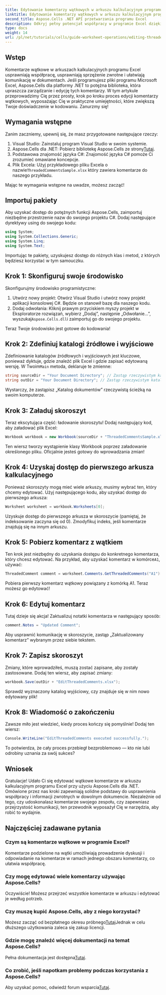 ```yaml
---
title: Edytowanie komentarzy wątkowych w arkuszu kalkulacyjnym programu Excel
linktitle: Edytowanie komentarzy wątkowych w arkuszu kalkulacyjnym programu Excel
second_title: Aspose.Cells .NET API przetwarzania programu Excel
description: Odkryj pełny potencjał współpracy w programie Excel dzięki naszemu kompleksowemu przewodnikowi na temat edycji komentarzy wątkowych przy użyciu Aspose.Cells dla .NET. Ten artykuł zawiera jasne, krok po kroku podejście do usprawnienia komunikacji w arkuszach kalkulacyjnych programu Excel.
type: docs
weight: 14
url: /pl/net/tutorials/cells/guide-worksheet-operations/editing-threaded-comments/
---
```

## Wstęp

Komentarze wątkowe w arkuszach kalkulacyjnych programu Excel usprawniają współpracę, usprawniają sprzężenie zwrotne i ułatwiają komunikację w dokumentach. Jeśli programujesz pliki programu Microsoft Excel, Aspose.Cells dla platformy .NET to potężna biblioteka, która upraszcza zarządzanie i edycję tych komentarzy. W tym artykule przeprowadzimy Cię przez prosty, krok po kroku proces edycji komentarzy wątkowych, wyposażając Cię w praktyczne umiejętności, które zwiększą Twoje doświadczenie w kodowaniu. Zanurzmy się!

## Wymagania wstępne
Zanim zaczniemy, upewnij się, że masz przygotowane następujące rzeczy:

1. Visual Studio: Zainstaluj program Visual Studio w swoim systemie.
2.  Aspose.Cells dla .NET: Pobierz bibliotekę Aspose.Cells ze strony[Tutaj](https://releases.aspose.com/cells/net/).
3. Podstawowa znajomość języka C#: Znajomość języka C# pomoże Ci zrozumieć omawiane koncepcje.
4.  Plik Excela: Użyj przykładowego pliku Excela o nazwie`ThreadedCommentsSample.xlsx` który zawiera komentarze do naszego przykładu.

Mając te wymagania wstępne na uwadze, możesz zacząć!

## Importuj pakiety
Aby uzyskać dostęp do potężnych funkcji Aspose.Cells, zaimportuj niezbędne przestrzenie nazw do swojego projektu C#. Dodaj następujące dyrektywy using do swojego kodu:

```csharp
using System;
using System.Collections.Generic;
using System.Linq;
using System.Text;
```

Importując te pakiety, uzyskujesz dostęp do różnych klas i metod, z których będziesz korzystać w tym samouczku.

## Krok 1: Skonfiguruj swoje środowisko
Skonfigurujmy środowisko programistyczne:

1. Utwórz nowy projekt: Otwórz Visual Studio i utwórz nowy projekt aplikacji konsolowej C#. Będzie on stanowił bazę dla naszego kodu.
2. Dodaj odwołania: Kliknij prawym przyciskiem myszy projekt w Eksploratorze rozwiązań, wybierz „Dodaj”, następnie „Odwołanie…”, wyszukaj`Aspose.Cells.dll`i zaimportuj go do swojego projektu.

Teraz Twoje środowisko jest gotowe do kodowania!

## Krok 2: Zdefiniuj katalogi źródłowe i wyjściowe
 Zdefiniowanie katalogów źródłowych i wyjściowych jest kluczowe, ponieważ dyktuje, gdzie znaleźć plik Excel i gdzie zapisać edytowaną wersję. W Twoim`Main` metoda, deklaruje te zmienne:

```csharp
string sourceDir = "Your Document Directory"; // Zastąp rzeczywistym katalogiem
string outDir = "Your Document Directory"; // Zastąp rzeczywistym katalogiem
```

Wystarczy, że zastąpisz „Katalog dokumentów” rzeczywistą ścieżką na swoim komputerze.

## Krok 3: Załaduj skoroszyt
Teraz ekscytująca część: ładowanie skoroszytu! Dodaj następujący kod, aby załadować plik Excel:

```csharp
Workbook workbook = new Workbook(sourceDir + "ThreadedCommentsSample.xlsx");
```

Ten wiersz tworzy wystąpienie klasy Workbook poprzez załadowanie określonego pliku. Oficjalnie jesteś gotowy do wprowadzania zmian!

## Krok 4: Uzyskaj dostęp do pierwszego arkusza kalkulacyjnego
Ponieważ skoroszyty mogą mieć wiele arkuszy, musimy wybrać ten, który chcemy edytować. Użyj następującego kodu, aby uzyskać dostęp do pierwszego arkusza:

```csharp
Worksheet worksheet = workbook.Worksheets[0];
```

Uzyskuje dostęp do pierwszego arkusza w skoroszycie (pamiętaj, że indeksowanie zaczyna się od 0). Zmodyfikuj indeks, jeśli komentarze znajdują się na innym arkuszu.

## Krok 5: Pobierz komentarz z wątkiem
 Ten krok jest niezbędny do uzyskania dostępu do konkretnego komentarza, który chcesz edytować. Na przykład, aby uzyskać komentarz w komórce`A1`, używać:

```csharp
ThreadedComment comment = worksheet.Comments.GetThreadedComments("A1")[0];
```

Pobiera pierwszy komentarz wątkowy powiązany z komórką A1. Teraz możesz go edytować!

## Krok 6: Edytuj komentarz
Tutaj dzieje się akcja! Zaktualizuj notatki komentarza w następujący sposób:

```csharp
comment.Notes = "Updated Comment";
```

Aby usprawnić komunikację w skoroszycie, zastąp „Zaktualizowany komentarz” wybranym przez siebie tekstem.

## Krok 7: Zapisz skoroszyt
Zmiany, które wprowadziłeś, muszą zostać zapisane, aby zostały zastosowane. Dodaj ten wiersz, aby zapisać zmiany:

```csharp
workbook.Save(outDir + "EditThreadedComments.xlsx");
```

Sprawdź wyznaczony katalog wyjściowy, czy znajduje się w nim nowo edytowany plik!

## Krok 8: Wiadomość o zakończeniu
Zawsze miło jest wiedzieć, kiedy proces kończy się pomyślnie! Dodaj ten wiersz:

```csharp
Console.WriteLine("EditThreadedComments executed successfully.");
```

To potwierdza, że cały proces przebiegł bezproblemowo — kto nie lubi odrobiny uznania za swój sukces?

## Wniosek
Gratulacje! Udało Ci się edytować wątkowe komentarze w arkuszu kalkulacyjnym programu Excel przy użyciu Aspose.Cells dla .NET. Omówione przez nas kroki zapewniają solidne podstawy do usprawnienia współpracy i informacji zwrotnych w dowolnym dokumencie. Niezależnie od tego, czy udoskonalasz komentarze swojego zespołu, czy zapewniasz przejrzystość komunikacji, ten przewodnik wyposażył Cię w narzędzia, aby robić to wydajnie.

## Najczęściej zadawane pytania

### Czym są komentarze wątkowe w programie Excel?
Komentarze podzielone na wątki umożliwiają prowadzenie dyskusji i odpowiadanie na komentarze w ramach jednego obszaru komentarzy, co ułatwia współpracę.

### Czy mogę edytować wiele komentarzy używając Aspose.Cells?
Oczywiście! Możesz przejrzeć wszystkie komentarze w arkuszu i edytować je według potrzeb.

### Czy muszę kupić Aspose.Cells, aby z niego korzystać?
 Możesz zacząć od bezpłatnego okresu próbnego[Tutaj](https://releases.aspose.com/)Jednak w celu dłuższego użytkowania zaleca się zakup licencji.

### Gdzie mogę znaleźć więcej dokumentacji na temat Aspose.Cells?
 Pełna dokumentacja jest dostępna[Tutaj](https://reference.aspose.com/cells/net/).

### Co zrobić, jeśli napotkam problemy podczas korzystania z Aspose.Cells?
 Aby uzyskać pomoc, odwiedź forum wsparcia[Tutaj](https://forum.aspose.com/c/cells/9).